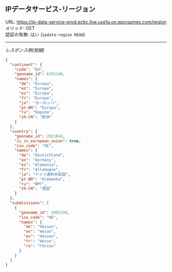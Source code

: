 ## IPデータサービス-リージョン

URL: https://ip-data-service-prod.ecbc.live.use1a.on.epicgames.com/region \
メソッド: GET \
認証の有無: はい (`ipdata:region READ`)

---

_レスポンス例(短縮)_

```json
{
  "continent": {
    "code": "EU",
    "geoname_id": 6255148,
    "names": {
      "de": "Europa",
      "en": "Europe",
      "es": "Europa",
      "fr": "Europe",
      "ja": "ヨーロッパ",
      "pt-BR": "Europa",
      "ru": "Европа",
      "zh-CN": "欧洲"
    }
  },
  "country": {
    "geoname_id": 2921044,
    "is_in_european_union": true,
    "iso_code": "DE",
    "names": {
      "de": "Deutschland",
      "en": "Germany",
      "es": "Alemania",
      "fr": "Allemagne",
      "ja": "ドイツ連邦共和国",
      "pt-BR": "Alemanha",
      "ru": "ФРГ",
      "zh-CN": "德国"
    }
  },
  "subdivisions": [
    {
      "geoname_id": 2905330,
      "iso_code": "HE",
      "names": {
        "de": "Hessen",
        "en": "Hesse",
        "es": "Hessen",
        "fr": "Hesse",
        "ru": "Гессен"
      }
    }
  ]
}
```
